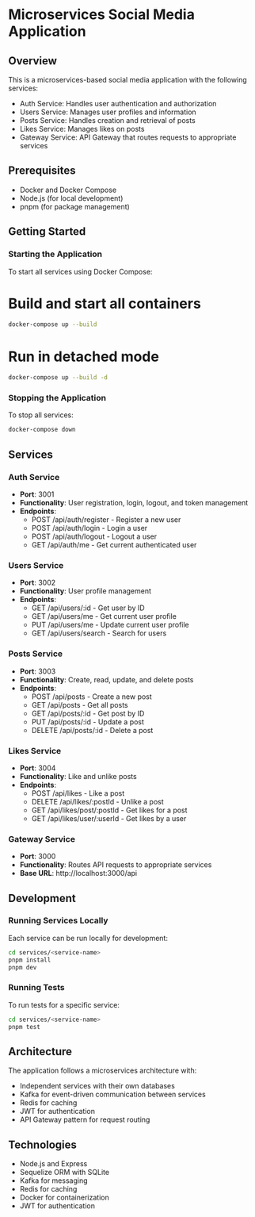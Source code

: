# Microservices Social Media Application

## Overview

This is a microservices-based social media application with the following services:

- Auth Service: Handles user authentication and authorization
- Users Service: Manages user profiles and information
- Posts Service: Handles creation and retrieval of posts
- Likes Service: Manages likes on posts
- Gateway Service: API Gateway that routes requests to appropriate services

## Prerequisites

- Docker and Docker Compose
- Node.js (for local development)
- pnpm (for package management)

## Getting Started

### Starting the Application

To start all services using Docker Compose:

# Build and start all containers

```bash
docker-compose up --build
```

# Run in detached mode

```bash
docker-compose up --build -d
```

### Stopping the Application

To stop all services:

```bash
docker-compose down
```

## Services

### Auth Service

- **Port**: 3001
- **Functionality**: User registration, login, logout, and token management
- **Endpoints**:
  - POST /api/auth/register - Register a new user
  - POST /api/auth/login - Login a user
  - POST /api/auth/logout - Logout a user
  - GET /api/auth/me - Get current authenticated user

### Users Service

- **Port**: 3002
- **Functionality**: User profile management
- **Endpoints**:
  - GET /api/users/:id - Get user by ID
  - GET /api/users/me - Get current user profile
  - PUT /api/users/me - Update current user profile
  - GET /api/users/search - Search for users

### Posts Service

- **Port**: 3003
- **Functionality**: Create, read, update, and delete posts
- **Endpoints**:
  - POST /api/posts - Create a new post
  - GET /api/posts - Get all posts
  - GET /api/posts/:id - Get post by ID
  - PUT /api/posts/:id - Update a post
  - DELETE /api/posts/:id - Delete a post

### Likes Service

- **Port**: 3004
- **Functionality**: Like and unlike posts
- **Endpoints**:
  - POST /api/likes - Like a post
  - DELETE /api/likes/:postId - Unlike a post
  - GET /api/likes/post/:postId - Get likes for a post
  - GET /api/likes/user/:userId - Get likes by a user

### Gateway Service

- **Port**: 3000
- **Functionality**: Routes API requests to appropriate services
- **Base URL**: http://localhost:3000/api

## Development

### Running Services Locally

Each service can be run locally for development:

```bash
cd services/<service-name>
pnpm install
pnpm dev
```

### Running Tests

To run tests for a specific service:

```bash
cd services/<service-name>
pnpm test
```

## Architecture

The application follows a microservices architecture with:

- Independent services with their own databases
- Kafka for event-driven communication between services
- Redis for caching
- JWT for authentication
- API Gateway pattern for request routing

## Technologies

- Node.js and Express
- Sequelize ORM with SQLite
- Kafka for messaging
- Redis for caching
- Docker for containerization
- JWT for authentication
